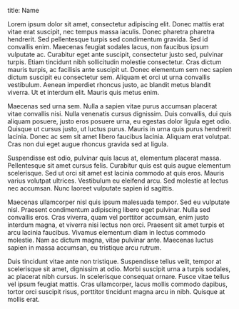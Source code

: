 title: Name

Lorem ipsum dolor sit amet, consectetur adipiscing elit. Donec mattis erat vitae erat suscipit, nec tempus massa iaculis. Donec pharetra pharetra hendrerit. Sed pellentesque turpis sed condimentum gravida. Sed id convallis enim. Maecenas feugiat sodales lacus, non faucibus ipsum vulputate ac. Curabitur eget ante suscipit, consectetur justo sed, pulvinar turpis. Etiam tincidunt nibh sollicitudin molestie consectetur. Cras dictum mauris turpis, ac facilisis ante suscipit ut. Donec elementum sem nec sapien dictum suscipit eu consectetur sem. Aliquam et orci ut urna convallis vestibulum. Aenean imperdiet rhoncus justo, ac blandit metus blandit viverra. Ut et interdum elit. Mauris quis metus enim.

Maecenas sed urna sem. Nulla a sapien vitae purus accumsan placerat vitae convallis nisi. Nulla venenatis cursus dignissim. Duis convallis, dui quis aliquam posuere, justo eros posuere urna, eu egestas dolor ligula eget odio. Quisque ut cursus justo, ut luctus purus. Mauris in urna quis purus hendrerit lacinia. Donec ac sem sit amet libero faucibus lacinia. Aliquam erat volutpat. Cras non dui eget augue rhoncus gravida sed at ligula.

Suspendisse est odio, pulvinar quis lacus at, elementum placerat massa. Pellentesque sit amet cursus felis. Curabitur quis est quis augue elementum scelerisque. Sed ut orci sit amet est lacinia commodo at quis eros. Mauris varius volutpat ultrices. Vestibulum eu eleifend arcu. Sed molestie at lectus nec accumsan. Nunc laoreet vulputate sapien id sagittis.

Maecenas ullamcorper nisl quis ipsum malesuada tempor. Sed eu vulputate nisl. Praesent condimentum adipiscing libero eget pulvinar. Nulla sed convallis eros. Cras viverra, quam vel porttitor accumsan, enim justo interdum magna, et viverra nisi lectus non orci. Praesent sit amet turpis et arcu lacinia faucibus. Vivamus elementum diam in lectus commodo molestie. Nam ac dictum magna, vitae pulvinar ante. Maecenas luctus sapien in massa accumsan, eu tristique arcu rutrum.

Duis tincidunt vitae ante non tristique. Suspendisse tellus velit, tempor at scelerisque sit amet, dignissim at odio. Morbi suscipit urna a turpis sodales, ac placerat nibh cursus. In scelerisque consequat ornare. Fusce vitae tellus vel ipsum feugiat mattis. Cras ullamcorper, lacus mollis commodo dapibus, tortor orci suscipit risus, porttitor tincidunt magna arcu in nibh. Quisque at mollis erat.

